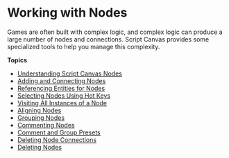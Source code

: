 # Working with Nodes<a name="script-canvas-working-with-nodes"></a>

Games are often built with complex logic, and complex logic can produce a large number of nodes and connections\. Script Canvas provides some specialized tools to help you manage this complexity\.

**Topics**
+ [Understanding Script Canvas Nodes](script-canvas-nodes-understanding.md)
+ [Adding and Connecting Nodes](script-canvas-working-with-nodes-adding-and-connecting.md)
+ [Referencing Entities for Nodes](script-canvas-referencing-entities.md)
+ [Selecting Nodes Using Hot Keys](script-canvas-working-with-nodes-selecting-using-hotkeys.md)
+ [Visiting All Instances of a Node](script-canvas-working-with-nodes-visiting-all-instances.md)
+ [Aligning Nodes](script-canvas-working-with-nodes-aligning.md)
+ [Grouping Nodes](script-canvas-node-groups.md)
+ [Commenting Nodes](script-canvas-block-commenting.md)
+ [Comment and Group Presets](script-canvas-comment-and-group-presets.md)
+ [Deleting Node Connections](script-canvas-working-with-nodes-disconnecting.md)
+ [Deleting Nodes](script-canvas-working-with-nodes-deleting.md)